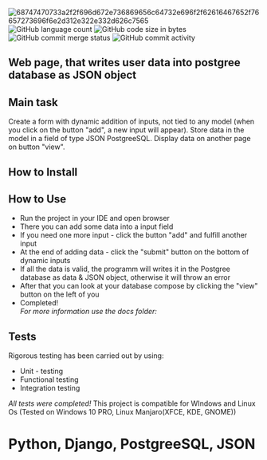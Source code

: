 ![68747470733a2f2f696d672e736869656c64732e696f2f62616467652f76657273696f6e2d312e322e332d626c7565](https://user-images.githubusercontent.com/86531927/156447715-47323250-a4d0-400d-914c-df659d1666c6.svg)
![GitHub language count](https://img.shields.io/github/languages/count/amarjin6/postgrees-json?color=red&logo=Github) 
![GitHub code size in bytes](https://img.shields.io/github/languages/code-size/amarjin6/postgrees-json?logo=gitbook&logoColor=green)
![GitHub commit merge status](https://img.shields.io/github/commit-status/amarjin6/postgrees-json/master/2d50390640570bbef9d750d0beaace5fb8f9508a)
![GitHub commit activity](https://img.shields.io/github/commit-activity/m/amarjin6/postgrees-json?label=activity&logo=Python&logoColor=yellow)
## Web page, that writes user data into postgree database as JSON object

## Main task
Create a form with dynamic addition of inputs, not tied to any model (when you click on the button "add", a new input will appear). Store data in the model in a field of type JSON PostgreeSQL. Display data on another page on button "view".

## How to Install

## How to Use
* Run the project in your IDE and open browser
* There you can add some data into a input field
* If you need one more input - click the button "add" and fulfill another input
* At the end of adding data - click the "submit" button on the bottom of dynamic inputs
* If all the data is valid, the programm will writes it in the Postgree database as data & JSON object, otherwise it will throw an error
* After that you can look at your database compose by clicking the "view" button on the left of you
* Completed!  
*For more information use the docs folder:*
## Tests
Rigorous testing has been carried out by using:
* Unit - testing
* Functional testing
* Integration testing

*All tests were completed!* 
This project is compatible for WIndows and Linux Os
(Tested on Windows 10 PRO, Linux Manjaro(XFCE, KDE, GNOME))
# Python, Django, PostgreeSQL, JSON
